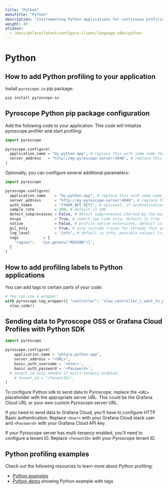 ```yaml
---
title: "Python"
menuTitle: "Python"
description: "Instrumenting Python applications for continuous profiling"
weight: 40
aliases:
  - /docs/phlare/latest/configure-client/language-sdks/python
---
```


# Python

## How to add Python profiling to your application

Install `pyroscope-io` pip package:

```bash
pip install pyroscope-io
```

## Pyroscope Python pip package configuration

Add the following code to your application. This code will initialize pyroscope profiler and start profiling:

```python
import pyroscope

pyroscope.configure(
  application_name = "my.python.app", # replace this with some name for your application
  server_address   = "http://my-pyroscope-server:4040", # replace this with the address of your pyroscope server
)
```

Optionally, you can configure several additional parameters:

```python
import pyroscope

pyroscope.configure(
  application_name    = "my.python.app", # replace this with some name for your application
  server_address      = "http://my-pyroscope-server:4040", # replace this with the address of your pyroscope server
  auth_token          = "{YOUR_API_KEY}", # optional, if authentication is enabled, specify the API key
  sample_rate         = 100, # default is 100
  detect_subprocesses = False, # detect subprocesses started by the main process; default is False
  oncpu               = True, # report cpu time only; default is True
  native              = False, # profile native extensions; default is False
  gil_only            = True, # only include traces for threads that are holding on to the Global Interpreter Lock; default is True
  log_level           = "info", # default is info, possible values: trace, debug, info, warn, error and critical 
  tags           = {
    "region":   '{os.getenv("REGION")}',
  }
)
```

## How to add profiling labels to Python applications

You can add tags to certain parts of your code:

```python
# You can use a wrapper:
with pyroscope.tag_wrapper({ "controller": "slow_controller_i_want_to_profile" }):
  slow_code()
```

## Sending data to Pyroscope OSS or Grafana Cloud Profiles with Python SDK


```python
import pyroscope

pyroscope.configure(
	application_name = "phlare.python.app",
	server_address = "<URL>",
	basic_auth_username = '<User>',
	basic_auth_password = '<Password>',
  # tenant_id only needed if multi-tenancy enabled,
	# tenant_id = "<TenantID>",
)
```

To configure Python sdk to send data to Pyroscope, replace the `<URL>` placeholder with the appropriate server URL. This could be the Grafana Cloud URL or your own custom Pyroscope server URL.

If you need to send data to Grafana Cloud, you'll have to configure HTTP Basic authentication. Replace `<User>` with your Grafana Cloud stack user and `<Password>` with your Grafana Cloud API key.

If your Pyroscope server has multi-tenancy enabled, you'll need to configure a tenant ID. Replace `<TenantID>` with your Pyroscope tenant ID.

## Python profiling examples

Check out the following resources to learn more about Python profiling:
- [Python examples](https://github.com/pyroscope-io/pyroscope/tree/main/examples/python)
- [Python demo](https://demo.pyroscope.io/?query=rideshare-app-python.cpu%7B%7D) showing Python example with tags